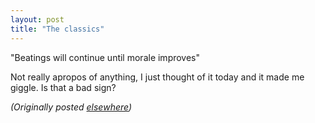 ```yaml
---
layout: post
title: "The classics"
---
```




<p>"Beatings will continue until morale improves"</p>

<p>Not really apropos of anything, I just thought of it today and it made me giggle. Is that a bad sign?</p>


<p><em>(Originally posted <a href="http://use.perl.org/~lachoy/journal/3145">elsewhere</a>)</em></p>


